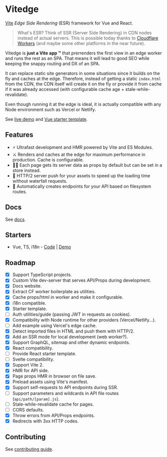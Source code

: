 # Vitedge

[Vite](https://github.com/vitejs/vite) _Edge Side Rendering_ (ESR) framework for Vue and React.

> What's ESR? Think of SSR (Server Side Rendering) in CDN nodes instead of actual servers. This is possible today thanks to [Cloudflare Workers](https://workers.cloudflare.com/) (and maybe some other platforms in the near future).

Vitedge is **just a Vite app ™** that prerrenders the first view in an edge worker and runs the rest as an SPA. That means it will lead to good SEO while keeping the snappy routing and DX of an SPA.

It can replace static site generators in some situations since it builds on the fly and caches at the edge. Therefore, instead of getting a static `index.html` from the CDN, the CDN itself will create it on the fly or provide it from cache if it was already accessed (with configurable cache age + stale-while-revalidate).

Even though running it at the edge is ideal, it is actually compatible with any Node environment such as Vercel or Netlify.

See [live demo](https://vitessedge.zable.workers.dev/) and [Vue starter template](https://github.com/frandiox/vitessedge-template).

## Features

- ⚡ Ultrafast development and HMR powered by Vite and ES Modules.
- ⚔️ Renders and caches at the edge for maximum performance in production. Cache is configurable.
- 💁‍♂️ Each page gets its server data as props by default but can be set in a store instead.
- 🔽 HTTP/2 server push for your assets to speed up the loading time without waterfall requests.
- 🧱 Automatically creates endpoints for your API based on filesystem routes.

## Docs

See [docs](https://vitedge.netlify.app).

## Starters

- Vue, TS, i18n - [Code](https://github.com/frandiox/vitessedge-template) | [Demo](https://vitessedge.zable.workers.dev/)

## Roadmap

- [x] Support TypeScript projects.
- [x] Custom Vite dev-server that serves API/Props during development.
- [x] Docs website.
- [x] Extract CF worker boilerplate as utilities.
- [x] Cache props/html in worker and make it configurable.
- [x] i18n compatible.
- [x] Starter template.
- [ ] Auth utilities/guide (passing JWT in requests as cookies).
- [x] Compatibility with Node runtime for other providers (Vercel/Netlify...).
- [ ] Add example using Vercel's edge cache.
- [x] Detect imported files in HTML and push them with HTTP/2.
- [x] Add an SSR mode for local development (web worker?).
- [x] Support GraphQL, sitemap and other dynamic endpoints.
- [x] React compatibility.
- [ ] Provide React starter template.
- [ ] Svelte compatibility.
- [x] Support Vite 2.
- [x] HMR for API side.
- [x] Page props HMR in browser on file save.
- [x] Preload assets using Vite's manifest.
- [x] Support self-requests to API endpoints during SSR.
- [ ] Support parameters and wildcards in API file routes (`api/path/[param].js`).
- [ ] Stale-while-revalidate cache for pages.
- [ ] CORS defaults.
- [x] Throw errors from API/Props endpoints.
- [x] Redirects with 3xx HTTP codes.

## Contributing

See [contributing guide](./.github/contributing.md).
